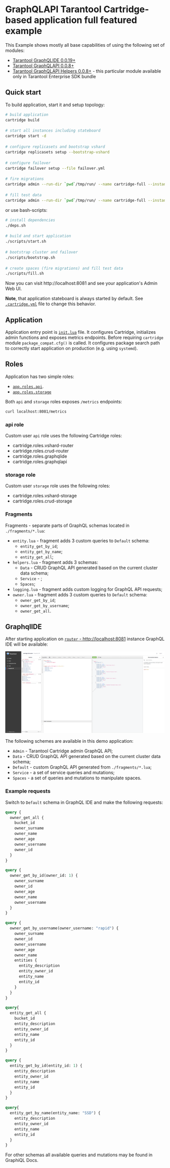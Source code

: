 # GraphQLAPI Tarantool Cartridge-based application full featured example

This Example shows mostly all base capabilities of using the following set of modules:

- [Tarantool GraphQLIDE 0.0.19+](https://github.com/tarantool/graphqlide)
- [Tarantool GraphQLAPI 0.0.8+](https://github.com/tarantool/graphqlapi)
- [Tarantool GraphQLAPI Helpers 0.0.8+](https://github.com/tarantool/graphqlapi-helpers) - this particular module available only in Tarantool Enterprise SDK bundle

## Quick start

To build application, start it and setup topology:

```bash
# build application
cartridge build

# start all instances including stateboard
cartridge start -d

# configure replicasets and bootstrap vshard
cartridge replicasets setup --bootstrap-vshard

# configure failover
cartridge failover setup --file failover.yml

# fire migrations
cartridge admin --run-dir `pwd`/tmp/run/ --name cartridge-full --instance router migrations

# fill test data
cartridge admin --run-dir `pwd`/tmp/run/ --name cartridge-full --instance router fill
```

or use bash-scripts:

```bash
# install dependencies
./deps.sh

# build and start application
./scripts/start.sh

# bootstrap cluster and failover
./scripts/bootstrap.sh

# create spaces (fire migrations) and fill test data
./scripts/fill.sh

```

Now you can visit http://localhost:8081 and see your application's Admin Web UI.

**Note**, that application stateboard is always started by default.
See [`.cartridge.yml`](./.cartridge.yml) file to change this behavior.

## Application

Application entry point is [`init.lua`](./init.lua) file.
It configures Cartridge, initializes admin functions and exposes metrics endpoints.
Before requiring `cartridge` module `package_compat.cfg()` is called.
It configures package search path to correctly start application on production
(e.g. using `systemd`).

## Roles

Application has two simple roles:

- [`app.roles.api`](./app/roles/api.lua).
- [`app.roles.storage`](./app/roles/storage.lua)

Both `api` and `storage` roles exposes `/metrics` endpoints:

```bash
curl localhost:8081/metrics
```

### api role

Custom user `api` role uses the following Cartridge roles:

- cartridge.roles.vshard-router
- cartridge.roles.crud-router
- cartridge.roles.graphqlide
- cartridge.roles.graphqlapi

### storage role

Custom user `storage` role uses the following roles:

- cartridge.roles.vshard-storage
- cartridge.roles.crud-storage

### Fragments

Fragments - separate parts of GraphQL schemas located in `./fragments/*.lua`:

- `entity.lua` - fragment adds 3 custom queries to `Default` schema:
  - `entity_get_by_id`;
  - `entity_get_by_name`;
  - `entity_get_all`;
- `helpers.lua` - fragment adds 3 schemas:
  - `Data` - CRUD GraphQL API generated based on the current cluster data schema;
  - `Service` - ;
  - `Spaces`;
- `logging.lua` - fragment adds custom logging for GraphQL API requests;
- `owner.lua` - fragment adds 3 custom queries to `Default` schema:
  - `owner_get_by_id`;
  - `owner_get_by_username`;
  - `owner_get_all`.

## GraphqlIDE

After starting application on [`router` - http://localhost:8081](http://localhost:8081) instance GraphQL IDE will be available:

![GraphQL IDE](./resources/GraphQLIDE.png "GraphQL IDE")

The following schemes are available in this demo application:

- `Admin` - Tarantool Cartridge admin GraphQL API;
- `Data` - CRUD GraphQL API generated based on the current cluster data schema;
- `Default` - custom GraphQL API generated from `./fragments/*.lua`;
- `Service` - a set of service queries and mutations;
- `Spaces` - a set of queries and mutations to manipulate spaces.

### Example requests

Switch to `Default` schema in GraphQL IDE and make the following requests:

```graphql
query {
  owner_get_all {
    bucket_id
    owner_surname
    owner_name
    owner_age
    owner_username
    owner_id
  }
}
```

```graphql
query {
  owner_get_by_id(owner_id: 1) {
    owner_surname
    owner_id
    owner_age
    owner_name
    owner_username
  }
}
```

```graphql
query {
  owner_get_by_username(owner_username: "rapid") {
    owner_surname
    owner_id
    owner_username
    owner_age
    owner_name
    entities {
      entity_description
      entity_owner_id
      entity_name
      entity_id
    }
  }
}
```

```graphql
query{
  entity_get_all {
    bucket_id
    entity_description
    entity_owner_id
    entity_name
    entity_id
  }
}
```

```graphql
query {
  entity_get_by_id(entity_id: 1) {
    entity_description
    entity_owner_id
    entity_name
    entity_id
  }
}
```

```graphql
query{
  entity_get_by_name(entity_name: "SSD") {
    entity_description
    entity_owner_id
    entity_name
    entity_id
  }
}
```

For other schemas all available queries and mutations may be found in GraphiQL Docs.
